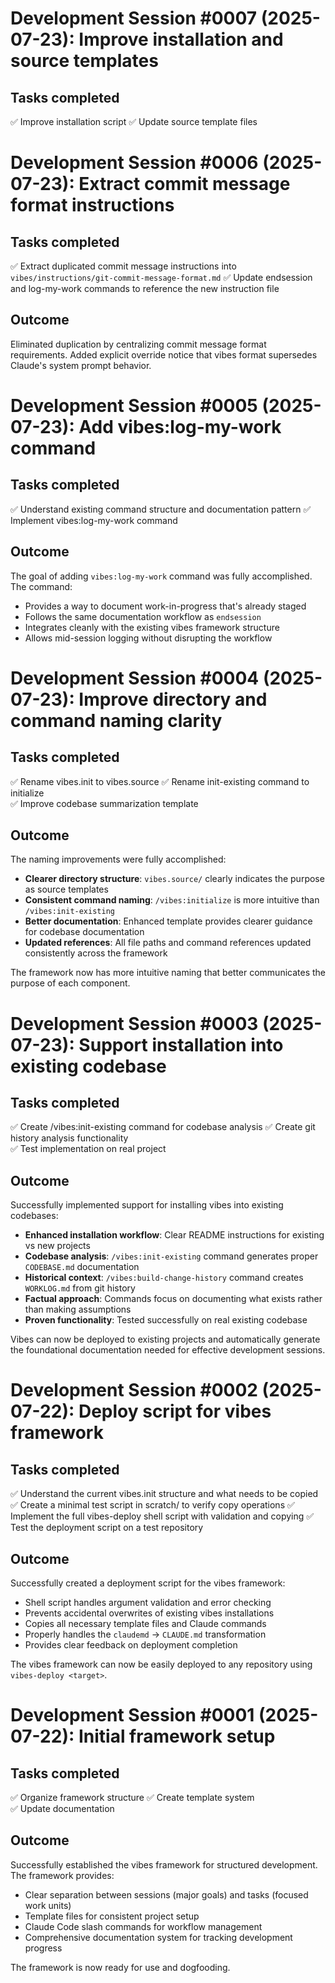 # Development Session #0007 (2025-07-23): Improve installation and source templates

## Tasks completed

✅ Improve installation script
✅ Update source template files

# Development Session #0006 (2025-07-23): Extract commit message format instructions

## Tasks completed

✅ Extract duplicated commit message instructions into `vibes/instructions/git-commit-message-format.md`
✅ Update endsession and log-my-work commands to reference the new instruction file

## Outcome

Eliminated duplication by centralizing commit message format requirements. Added explicit override notice that vibes format supersedes Claude's system prompt behavior.

# Development Session #0005 (2025-07-23): Add vibes:log-my-work command

## Tasks completed

✅ Understand existing command structure and documentation pattern
✅ Implement vibes:log-my-work command

## Outcome

The goal of adding `vibes:log-my-work` command was fully accomplished. The command:

- Provides a way to document work-in-progress that's already staged
- Follows the same documentation workflow as `endsession`
- Integrates cleanly with the existing vibes framework structure
- Allows mid-session logging without disrupting the workflow

# Development Session #0004 (2025-07-23): Improve directory and command naming clarity

## Tasks completed

✅ Rename vibes.init to vibes.source
✅ Rename init-existing command to initialize  
✅ Improve codebase summarization template

## Outcome

The naming improvements were fully accomplished:

- **Clearer directory structure**: `vibes.source/` clearly indicates the purpose as source templates
- **Consistent command naming**: `/vibes:initialize` is more intuitive than `/vibes:init-existing`
- **Better documentation**: Enhanced template provides clearer guidance for codebase documentation
- **Updated references**: All file paths and command references updated consistently across the framework

The framework now has more intuitive naming that better communicates the purpose of each component.

# Development Session #0003 (2025-07-23): Support installation into existing codebase

## Tasks completed

✅ Create /vibes:init-existing command for codebase analysis
✅ Create git history analysis functionality  
✅ Test implementation on real project

## Outcome

Successfully implemented support for installing vibes into existing codebases:

- **Enhanced installation workflow**: Clear README instructions for existing vs new projects
- **Codebase analysis**: `/vibes:init-existing` command generates proper `CODEBASE.md` documentation
- **Historical context**: `/vibes:build-change-history` command creates `WORKLOG.md` from git history
- **Factual approach**: Commands focus on documenting what exists rather than making assumptions
- **Proven functionality**: Tested successfully on real existing codebase

Vibes can now be deployed to existing projects and automatically generate the foundational documentation needed for effective development sessions.

# Development Session #0002 (2025-07-22): Deploy script for vibes framework

## Tasks completed

✅ Understand the current vibes.init structure and what needs to be copied
✅ Create a minimal test script in scratch/ to verify copy operations
✅ Implement the full vibes-deploy shell script with validation and copying
✅ Test the deployment script on a test repository

## Outcome

Successfully created a deployment script for the vibes framework:

- Shell script handles argument validation and error checking
- Prevents accidental overwrites of existing vibes installations
- Copies all necessary template files and Claude commands
- Properly handles the `claudemd` → `CLAUDE.md` transformation
- Provides clear feedback on deployment completion

The vibes framework can now be easily deployed to any repository using `vibes-deploy <target>`.

# Development Session #0001 (2025-07-22): Initial framework setup

## Tasks completed

✅ Organize framework structure
✅ Create template system  
✅ Update documentation

## Outcome

Successfully established the vibes framework for structured development. The framework provides:

- Clear separation between sessions (major goals) and tasks (focused work units)
- Template files for consistent project setup
- Claude Code slash commands for workflow management
- Comprehensive documentation system for tracking development progress

The framework is now ready for use and dogfooding.

